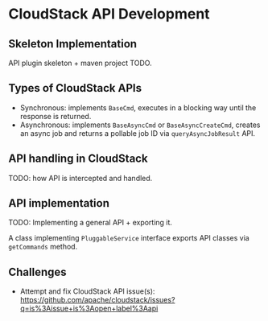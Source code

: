 # CloudStack API Development

## Skeleton Implementation

API plugin skeleton + maven project TODO.

## Types of CloudStack APIs

- Synchronous: implements `BaseCmd`, executes in a blocking way until the
  response is returned.
- Asynchronous: implements `BaseAsyncCmd` or `BaseAsyncCreateCmd`, creates an
  async job and returns a pollable job ID via `queryAsyncJobResult` API.

## API handling in CloudStack

TODO: how API is intercepted and handled.

## API implementation

TODO: Implementing a general API + exporting it.

A class implementing `PluggableService` interface exports API classes via
`getCommands` method.

## Challenges

- Attempt and fix CloudStack API issue(s): https://github.com/apache/cloudstack/issues?q=is%3Aissue+is%3Aopen+label%3Aapi
